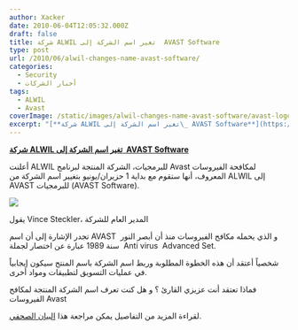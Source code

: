 ```yaml
---
author: Xacker
date: 2010-06-04T12:05:32.000Z
draft: false
title: شركة ALWIL تغير اسم الشركة إلى  AVAST Software
type: post
url: /2010/06/alwil-changes-name-avast-software/
categories:
  - Security
  - أخبار الشركات
tags:
  - ALWIL
  - Avast
coverImage: /static/images/alwil-changes-name-avast-software/avast-logo.png
excerpt: "[**شركة ALWIL تغير اسم الشركة إلى\_ AVAST Software**](https://www.it-scoop.com/2010/06/alwil-changes-name-avast-software)\n\nأعلنت ALWIL للبرمجيات، الشركة المنتجة لبرنامج Avast لمكافحة الفيروسات المعروف، أنها ستقوم مع بداية 1 حزيران/يونيو بتغيير اسم الشركة من ALWIL إلى AVAST للبرمجيات (AVAST Software).\n\n\n\nيقول Vince Steckler، المدير العام للشركة\n\nتجدر الإشارة إلى"
---
```

[**شركة ALWIL تغير اسم الشركة إلى  AVAST Software**](https://www.it-scoop.com/2010/06/alwil-changes-name-avast-software)

أعلنت ALWIL للبرمجيات، الشركة المنتجة لبرنامج Avast لمكافحة الفيروسات المعروف، أنها ستقوم مع بداية 1 حزيران/يونيو بتغيير اسم الشركة من ALWIL إلى AVAST للبرمجيات (AVAST Software).

![](/static/images/alwil-changes-name-avast-software/avast-logo.png)

يقول Vince Steckler، المدير العام للشركة

تجدر الإشارة إلى أن اسم AVAST  و الذي يحمله مكافح الفيروسات منذ أن أبصر النور سنة 1989 عبارة عن اختصار لجملة  Anti virus  Advanced Set.

شخصياً أعتقد أن هذه الخطوة المطلوبة وربط اسم الشركة باسم المنتج سيكون إيجابياً في عمليات التسويق لتطبيقات ومواد أخرى.

فماذا تعتقد أنت عزيزي القارئ ؟ و هل كنت تعرف اسم الشركة المنتجة لمكافح الفيروسات Avast

لقراءة المزيد من التفاصيل يمكن مراجعة هذا [البيان الصحفي](http://www.avast.com/en-gb/pr-avast-software-is-the-new-company-name).

